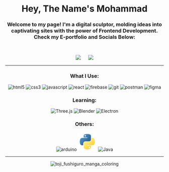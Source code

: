 <h1 align="center">Hey, The Name's Mohammad</h1>
<h3 align="center">Welcome to my page! I'm a digital sculptor, molding ideas into captivating sites with the power of Frontend Development. Check my E-portfolio and Socials Below:</h3>
<br>
<p align="center"> <a href="https://mhmdlsiblini.github.io/E-Portfolio-1/" target="_blank" rel="noreferrer"><img src="https://img.icons8.com/?size=100&id=ZLTrllhOQJs2&format=png&color=000000" width="56" hspace="10"/></a> <a href="https://www.linkedin.com/in/mohammad-al-siblini-9a1096233/" target="_blank" rel="noreferrer"><img src="https://cdn.jsdelivr.net/gh/devicons/devicon@latest/icons/linkedin/linkedin-original.svg" width="56" hspace="10"/></a></p>

<hr>

<!-- Languages -->
<h3 align="center">What I Use:</h3>
<p align="center">
        <img src="https://cdn.jsdelivr.net/gh/devicons/devicon@latest/icons/html5/html5-original.svg" title="HTML5" alt="html5" width="50" height="50"/>
        <img src="https://cdn.jsdelivr.net/gh/devicons/devicon@latest/icons/css3/css3-original.svg" title="CSS3" alt="css3" width="50" height="50"/>
        <img src="https://cdn.jsdelivr.net/gh/devicons/devicon@latest/icons/javascript/javascript-original.svg" title="Javascript" alt="javascript" width="50" height="50"/>
        <img src="https://cdn.jsdelivr.net/gh/devicons/devicon@latest/icons/react/react-original.svg" title="React" alt="react" width="50" height="50"/>
        <img src="https://cdn.jsdelivr.net/gh/devicons/devicon@latest/icons/firebase/firebase-original.svg" title="Firebase" alt="firebase" width="50" height="50"/>
        <img src="https://cdn.jsdelivr.net/gh/devicons/devicon@latest/icons/git/git-original.svg" title="Git" alt="git" width="50" height="50"/>
        <img src="https://cdn.jsdelivr.net/gh/devicons/devicon@latest/icons/postman/postman-original.svg" title="Postman" alt="postman" width="50" height="50" />
        <img src="https://cdn.jsdelivr.net/gh/devicons/devicon@latest/icons/figma/figma-original.svg" title="Figma" alt="figma" width="50" height="50" />
          
</p>

<h3 align="center">Learning:</h3>
<p align="center">
        <img src="https://vvcestudio.com.br/assetsv5/img/codigo/logothreejs.png" title="Three.js" alt="Three.js" width="60" height="60"/>
        <img src="https://download.blender.org/branding/community/blender_community_badge_white.svg" title="Blender" alt="Blender" width="60" height="60"/>
        <img src="https://miro.medium.com/v2/resize:fit:1200/1*O6KluMvEBZ1cBL3EPo4tig.png" title="Electron" alt="Electron" width="60" height="60"/>
</p>


<!-- Other Languages and Tools -->
<h3 align="center">Others:</h3>
<p align="center">
        <img src="https://cdn.worldvectorlogo.com/logos/arduino-1.svg" title="Arduino" alt="arduino" width="60" height="60"/>
        <img src="https://raw.githubusercontent.com/devicons/devicon/master/icons/python/python-original.svg" title="Python" alt="python" width="60" height="60"/>
        <img src="https://cdn.jsdelivr.net/gh/devicons/devicon@latest/icons/java/java-original-wordmark.svg"  title="Java" alt="Java" width="60" height="60"/>
</p>

<hr>

<div align="center">
      <img src="https://github.com/MhmdLSiblini/MhmdLSiblini/assets/101715853/53b91082-ec88-4e19-9e1f-06cafaf6b706" title="Focused - Coloring by itzzazure" alt="toji_fushiguro_manga_coloring" />
</div>

<!--
- 🌱 I’m currently learning **Three.js**
want to learn svelte

<h3 align="left">Connect with me:</h3>
<p align="left">
</p>

**MhmdLSiblini/MhmdLSiblini** is a ✨ _special_ ✨ repository because its `README.md` (this file) appears on your GitHub profile.

Here are some ideas to get you started:

- 🔭 I’m currently working on ...
- 🌱 I’m currently learning ...
- 👯 I’m looking to collaborate on ...
- 🤔 I’m looking for help with ...
- 💬 Ask me about ...
- 📫 How to reach me: ...
- 😄 Pronouns: ...
- ⚡ Fun fact: ...
-->

